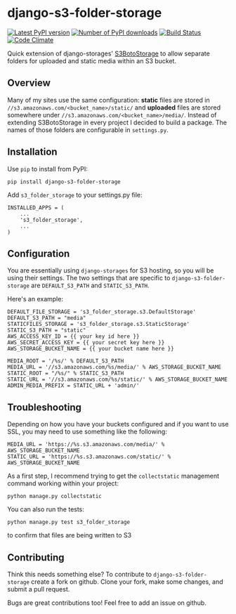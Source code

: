 django-s3-folder-storage
========================

[![Latest PyPI version](https://pypip.in/v/django-s3-folder-storage/badge.png)](https://crate.io/packages/django-s3-folder-storage/)
[![Number of PyPI downloads](https://pypip.in/d/django-s3-folder-storage/badge.png)](https://crate.io/packages/django-s3-folder-storage/)
[![Build Status](https://drone.io/github.com/jamstooks/django-s3-folder-storage/status.png)](https://drone.io/github.com/jamstooks/django-s3-folder-storage/latest)
[![Code Climate](https://codeclimate.com/github/jamstooks/django-s3-folder-storage/badges/gpa.svg)](https://codeclimate.com/github/jamstooks/django-s3-folder-storage)


Quick extension of django-storages' [S3BotoStorage](http://django-storages.readthedocs.org/en/latest/backends/amazon-S3.html) to allow separate folders for uploaded and static media within an S3 bucket.

Overview
--------

Many of my sites use the same configuration: **static** files are stored in `//s3.amazonaws.com/<bucket_name>/static/` and **uploaded** files are stored somewhere under `//s3.amazonaws.com/<bucket_name>/media/`. Instead of extending S3BotoStorage in every project I decided to build a package. The names of those folders are configurable in `settings.py`.

Installation
------------

Use `pip` to install from PyPI:

	pip install django-s3-folder-storage

Add `s3_folder_storage` to your settings.py file:

	INSTALLED_APPS = (
	    ...
	    's3_folder_storage',
	    ...
	)

Configuration
-------------

You are essentially using `django-storages` for S3 hosting, so you will be using their settings. The two settings that are specific to `django-s3-folder-storage` are `DEFAULT_S3_PATH` and `STATIC_S3_PATH`.

Here's an example:

	DEFAULT_FILE_STORAGE = 's3_folder_storage.s3.DefaultStorage'
	DEFAULT_S3_PATH = "media"
	STATICFILES_STORAGE = 's3_folder_storage.s3.StaticStorage'
	STATIC_S3_PATH = "static"
	AWS_ACCESS_KEY_ID = {{ your key id here }}
	AWS_SECRET_ACCESS_KEY = {{ your secret key here }}
	AWS_STORAGE_BUCKET_NAME = {{ your bucket name here }}
	
	MEDIA_ROOT = '/%s/' % DEFAULT_S3_PATH
	MEDIA_URL = '//s3.amazonaws.com/%s/media/' % AWS_STORAGE_BUCKET_NAME
	STATIC_ROOT = "/%s/" % STATIC_S3_PATH
	STATIC_URL = '//s3.amazonaws.com/%s/static/' % AWS_STORAGE_BUCKET_NAME
	ADMIN_MEDIA_PREFIX = STATIC_URL + 'admin/'

Troubleshooting
---------------

Depending on how you have your buckets configured and if you want to use SSL,
you may need to use something like the following:

	MEDIA_URL = 'https://%s.s3.amazonaws.com/media/' % AWS_STORAGE_BUCKET_NAME
	STATIC_URL = 'https://%s.s3.amazonaws.com/static/' % AWS_STORAGE_BUCKET_NAME

As a first step, I recommend trying to get the `collectstatic` management
command working within your project:

	python manage.py collectstatic
	
You can also run the tests:

	python manage.py test s3_folder_storage
	
to confirm that files are being written to S3

Contributing
------------

Think this needs something else? To contribute to `django-s3-folder-storage` create a fork on github. Clone your fork, make some changes, and submit a pull request.

Bugs are great contributions too! Feel free to add an issue on github.
